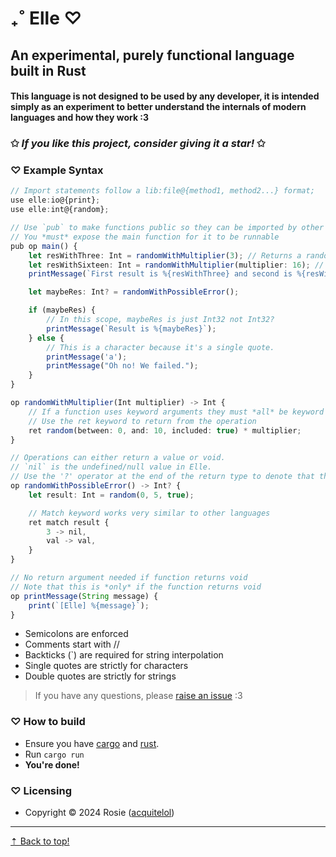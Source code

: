 # ₊˚ Elle ♡︎

## An experimental, purely functional language built in Rust

#### This language is not designed to be used by any developer, it is intended simply as an experiment to better understand the internals of modern languages and how they work :3

### ✩ *If you like this project, consider giving it a star!* ✩

### ♡ **Example Syntax**

```ts
// Import statements follow a lib:file@{method1, method2...} format;
use elle:io@{print};
use elle:int@{random};

// Use `pub` to make functions public so they can be imported by other files
// You *must* expose the main function for it to be runnable
pub op main() {
    let resWithThree: Int = randomWithMultiplier(3); // Returns a random number between 0 and 10 multiplied by 3 using positional arguments
    let resWithSixteen: Int = randomWithMultiplier(multiplier: 16); // Returns a random number between 0 and 10 multiplied by 16 using keyword arguments
    printMessage(`First result is %{resWithThree} and second is %{resWithSixteen}`);

    let maybeRes: Int? = randomWithPossibleError();

    if (maybeRes) {
        // In this scope, maybeRes is just Int32 not Int32?
        printMessage(`Result is %{maybeRes}`);
    } else {
        // This is a character because it's a single quote.
        printMessage('a');
        printMessage("Oh no! We failed.");
    }
}

op randomWithMultiplier(Int multiplier) -> Int {
    // If a function uses keyword arguments they must *all* be keyword arguments
    // Use the ret keyword to return from the operation
    ret random(between: 0, and: 10, included: true) * multiplier;
}

// Operations can either return a value or void.
// `nil` is the undefined/null value in Elle.
// Use the '?' operator at the end of the return type to denote that the function can return nil.
op randomWithPossibleError() -> Int? {
    let result: Int = random(0, 5, true);

    // Match keyword works very similar to other languages
    ret match result {
        3 -> nil,
        val -> val,
    }
}

// No return argument needed if function returns void
// Note that this is *only* if the function returns void
op printMessage(String message) {
    print(`[Elle] %{message}`);
}
```

* Semicolons are enforced
* Comments start with //
* Backticks (`) are required for string interpolation
* Single quotes are strictly for characters
* Double quotes are strictly for strings

> If you have any questions, please [raise an issue](https://github.com/acquitelol/elle/issues/new) :3

### ♡ **How to build**

* Ensure you have [cargo](https://doc.rust-lang.org/cargo/getting-started/installation.html) and [rust](https://www.rust-lang.org/).
* Run `cargo run`
* **You're done!**

### ♡ **Licensing**

* Copyright © 2024 Rosie ([acquitelol](https://github.com/acquitelol))

<hr />

<a href="#top">⇡ Back to top️!</a>

